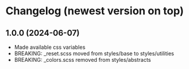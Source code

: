 # Changelog (newest version on top)

## 1.0.0 (2024-06-07)
- Made available css variables
- BREAKING: _reset.scss moved from styles/base to styles/utilities
- BREAKING: _colors.scss removed from styles/abstracts
